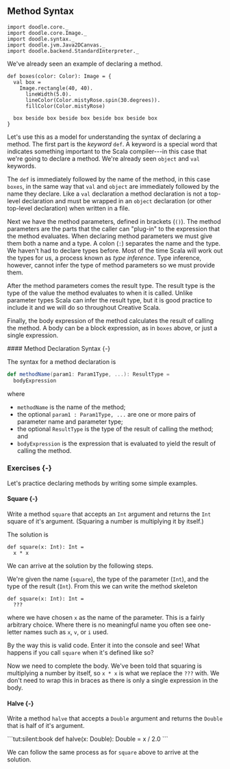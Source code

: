 ## Method Syntax

```tut:invisible
import doodle.core._
import doodle.core.Image._
import doodle.syntax._
import doodle.jvm.Java2DCanvas._
import doodle.backend.StandardInterpreter._
```

We've already seen an example of declaring a method.

```tut:silent:book
def boxes(color: Color): Image = {
  val box =
    Image.rectangle(40, 40).
      lineWidth(5.0).
      lineColor(Color.mistyRose.spin(30.degrees)).
      fillColor(Color.mistyRose) 

  box beside box beside box beside box beside box
}
```

Let's use this as a model for understanding the syntax of declaring a method.
The first part is the *keyword* `def`.
A keyword is a special word that indicates something important to the Scala compiler---in this case that we're going to declare a method.
We're already seen `object` and `val` keywords.

The `def` is immediately followed by the name of the method, in this case `boxes`, in the same way that `val` and `object` are immediately followed by the name they declare.
Like a `val` declaration a method declaration is not a top-level declaration and must be wrapped in an `object` declaration (or other top-level declaration) when written in a file.

Next we have the method parameters, defined in brackets (`()`).
The method parameters are the parts that the caller can "plug-in" to the expression that the method evaluates.
When declaring method parameters we must give them both a name and a type.
A colon (`:`) separates the name and the type.
We haven't had to declare types before.
Most of the time Scala will work out the types for us, a process known as *type inference*.
Type inference, however, cannot infer the type of method parameters so we must provide them.

After the method parameters comes the result type.
The result type is the type of the value the method evaluates to when it is called.
Unlike parameter types Scala can infer the result type, but it is good practice to include it and we will do so throughout Creative Scala.

Finally, the body expression of the method calculates the result of calling the method.
A body can be a block expression, as in `boxes` above, or just a single expression.

<div class="callout callout-info">
#### Method Declaration Syntax {-}

The syntax for a method declaration is

```scala
def methodName(param1: Param1Type, ...): ResultType =
  bodyExpression
```

where

- `methodName` is the name of the method;
- the optional `param1 : Param1Type, ...` are one or more pairs of parameter name and parameter type;
- the optional `ResultType` is the type of the result of calling the method; and
- `bodyExpression` is the expression that is evaluated to yield the result of calling the method.
</div>


### Exercises {-}

Let's practice declaring methods by writing some simple examples.

#### Square {-}

Write a method `square` that accepts an `Int` argument and returns the `Int` square of it's argument. (Squaring a number is multiplying it by itself.)

<div class="solution">
The solution is

```tut:silent:book
def square(x: Int): Int = 
  x * x
```

We can arrive at the solution by the following steps.

We're given the name (`square`), the type of the parameter (`Int`), and the type of the result (`Int`).
From this we can write the method skeleton

```tut:silent:book
def square(x: Int): Int =
  ???
```

where we have chosen `x` as the name of the parameter.
This is a fairly arbitrary choice.
Where there is no meaningful name you often see one-letter names such as `x`, `v`, or `i` used.

By the way this is valid code.
Enter it into the console and see!
What happens if you call `square` when it's defined like so?

Now we need to complete the body.
We've been told that squaring is multiplying a number by itself, so `x * x` is what we replace the `???` with.
We don't need to wrap this in braces as there is only a single expression in the body.
</div>


#### Halve {-}

Write a method `halve` that accepts a `Double` argument and returns the `Double` that is half of it's argument. 

<div class="solution">
```tut:silent:book
def halve(x: Double): Double =
 x / 2.0
```

We can follow the same process as for `square` above to arrive at the solution.
</div>
